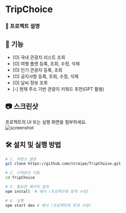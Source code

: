 # TripChoice

### 📌 프로젝트 설명  

## 🚀 기능  
-  [O] 국내 관광지 리스트 조회
-  [O] 여행 플랜 등록, 조회, 수정, 삭제
-  [O] 인기 관광지 등록, 조회
-  [O] 공지사항 등록, 조회, 수정, 삭제
-  [O] 날씨 정보 조회
-  [-] 현재 주소 기반 관광지 키워드 추천(GPT 활용)

## 📷 스크린샷  
프로젝트의 UI 또는 실행 화면을 첨부하세요.  
![screenshot](https://via.placeholder.com/800x400.png)

## 🛠 설치 및 실행 방법  
```bash
# 1. 저장소 클론
git clone https://github.com/straipe/TripChoice.git

# 2. 디렉토리 이동
cd TripChoice

# 3. 필요한 패키지 설치
npm install  # 예시 (프로젝트에 맞게 수정)

# 4. 실행
npm start dev # 예시 (프로젝트에 맞게 수정)
